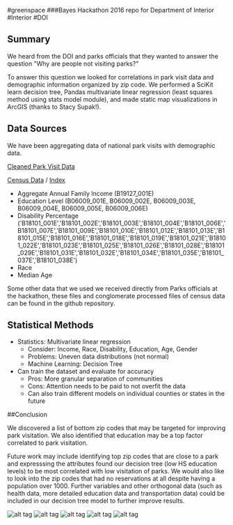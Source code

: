 #greenspace
###Bayes Hackathon 2016 repo for Department of Interior
\#Interior \#DOI

## Summary

We heard from the DOI and parks officials that they wanted to answer the question "Why are people not visiting parks?"

To answer this question we looked for correlations in park visit data and demographic information organized by zip code. We performed a SciKit learn decision tree, Pandas multivariate linear regression (least squares method using stats model module), and made static map visualizations in ArcGIS (thanks to Stacy Supak!).

## Data Sources
We have been aggregating data of national park visits with demographic data.

[Cleaned Park Visit Data](https://cnr.ncsu.edu/geospatial/bayes-hack/)

[Census Data](https://www.census.gov/developers/) / [Index](http://api.census.gov/data/2014/acs5/variables.html)
- Aggregate Annual Family Income (B19127_001E)
- Education Level (B06009_001E, B06009_002E, B06009_003E, B06009_004E, B06009_005E, B06009_006E)
- Disability Percentage ('B18101_001E','B18101_002E','B18101_003E','B18101_004E','B18101_006E','B18101_007E','B18101_009E','B18101_010E','B18101_012E','B18101_013E','B18101_015E','B18101_016E','B18101_018E','B18101_019E','B18101_021E','B18101_022E','B18101_023E','B18101_025E','B18101_026E','B18101_028E','B18101_029E','B18101_031E','B18101_032E','B18101_034E','B18101_035E','B18101_037E','B18101_038E')
- Race
- Median Age

Some other data that we used we received directly from Parks officials at the hackathon, these files and conglomerate processed files of census data can be found in the github repository.

## Statistical Methods

- Statistics: Multivariate linear regression
    - Consider: Income, Race, Disability, Education, Age, Gender
    - Problems: Uneven data distributions (not normal)
    - Machine Learning: Decision Tree
- Can train the dataset and evaluate for accuracy 
    - Pros: More granular separation of communities 
    - Cons: Attention needs to be paid to not overfit the data
    - Can also train different models on individual counties or states in the future

##Conclusion

We discovered a list of bottom zip codes that may be targeted for improving park visitation. We also identified that education may be a top factor correlated to park visitation. 

Future work may include identifying top zip codes that are close to a park and expresssing the attributes found our decision tree (low HS education levels) to be most correlated with low visitation of parks. We would also like to look into the zip codes that had no reservations at all despite having a population over 1000. Further variables and other orthogonal data (such as health data, more detailed education data and transportation data) could be included in our decision tree model to further improve results. 

![alt tag](https://raw.githubusercontent.com/mrubash1/greenspace/master/BayesData_AverageIncome2014.png)
![alt tag](https://raw.githubusercontent.com/mrubash1/greenspace/master/BayesData_Dist2NearestFacility_km.png)
![alt tag](https://raw.githubusercontent.com/mrubash1/greenspace/master/BayesData_NoHSDegree2014.png)
![alt tag](https://raw.githubusercontent.com/mrubash1/greenspace/master/BayesData_PerctPopWDissability2014.png)
![alt tag](https://raw.githubusercontent.com/mrubash1/greenspace/master/BayesData_PerctPopWhite2014.png)




